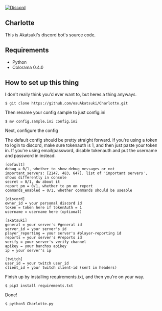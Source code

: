 [![Discord](https://discordapp.com/api/guilds/365406575893938177/widget.png?style=shield)](https://discord.gg/5cBtMPW)

## Charlotte

This is Akatsuki's discord bot's source code.

## Requirements
- Python
- Colorama 0.4.0

## How to set up this thing
I don't really think you'd ever want to, but heres a thing anyways.
```
$ git clone https://github.com/osuAkatsuki/Charlotte.git
```
Then rename your config sample to just config.ini
```
$ mv config.sample.ini config.ini
```
Next, configure the config

The default config should be pretty straight forward. If you're using a token to login to discord, make sure tokenauth is 1, and then just paste your token in. If you're using email/password, disable tokenauth and put the username and password in instead.
```
[default]
debug = 0/1, whether to show debug messages or not
important_servers: [2147, 483, 647], list of 'important servers', shows differently in console
secret = 0/1, dw about it
report_pm = 0/1, whether to pm on report
commands_enabled = 0/1, whether commands should be useable

[discord]
owner_id = your personal discord id
token = token here if tokenAuth = 1
username = username here (optional)

[akatsuki]
general = your server's #general id
server_id = your server's id
player_reporting = your server's #player-reporting id
reports = your server's #reports id
verify = your server's verify channel
apikey = your banchos apikey
ip = your server's ip

[twitch]
user_id = your twitch user_id
client_id = your twitch client-id (sent in headers)
```
Finish up by installing requirements.txt, and then you're on your way.
```
$ pip3 install requirements.txt
```
Done!
```
$ python3 Charlotte.py
```
